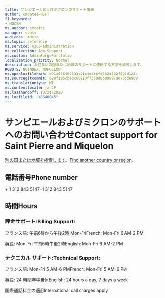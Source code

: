 ```yaml
---
title: サンピエールおよびミクロンのサポート情報
author: cmcatee-MSFT
f1.keywords:
- NOCSH
ms.author: cmcatee
manager: scotv
audience: Admin
ms.topic: reference
ms.service: o365-administration
ms.collection: Adm_Support
ms.custom: AdminSurgePortfolio
localization_priority: Normal
description: お住まいの国または地域のサポートに連絡する方法を説明します。
ROBOTS: NOINDEX, NOFOLLOW
ms.openlocfilehash: d91c656459133e21b4e2c6fd032d582f520d1254
ms.sourcegitcommit: 628f195cbe3c00910f7350d8b09997a675dde989
ms.translationtype: MT
ms.contentlocale: ja-JP
ms.lasthandoff: 10/21/2020
ms.locfileid: "48640045"
---
```

# <a name="contact-support-for-saint-pierre-and-miquelon"></a><span data-ttu-id="f0f75-103">サンピエールおよびミクロンのサポートへのお問い合わせ</span><span class="sxs-lookup"><span data-stu-id="f0f75-103">Contact support for Saint Pierre and Miquelon</span></span>

<span data-ttu-id="f0f75-104">[別の国または地域を検索します](../contact-support-for-business-products.md)。</span><span class="sxs-lookup"><span data-stu-id="f0f75-104">[Find another country or region](../contact-support-for-business-products.md).</span></span>

## <a name="phone-number"></a><span data-ttu-id="f0f75-105">電話番号</span><span class="sxs-lookup"><span data-stu-id="f0f75-105">Phone number</span></span>
<span data-ttu-id="f0f75-106">+ 1 312 843 5147</span><span class="sxs-lookup"><span data-stu-id="f0f75-106">+1 312 843 5147</span></span>

## <a name="hours"></a><span data-ttu-id="f0f75-107">時間</span><span class="sxs-lookup"><span data-stu-id="f0f75-107">Hours</span></span>
### <a name="billing-support"></a><span data-ttu-id="f0f75-108">課金サポート:</span><span class="sxs-lookup"><span data-stu-id="f0f75-108">Billing Support:</span></span>

<span data-ttu-id="f0f75-109">フランス語: 午前6時から午後2時 Mon-Fri</span><span class="sxs-lookup"><span data-stu-id="f0f75-109">French: Mon-Fri 6 AM-2 PM</span></span>

<span data-ttu-id="f0f75-110">英語: Mon-Fri 午前6時午後2時</span><span class="sxs-lookup"><span data-stu-id="f0f75-110">English: Mon-Fri 6 AM-2 PM</span></span>

### <a name="technical-support"></a><span data-ttu-id="f0f75-111">テクニカル サポート:</span><span class="sxs-lookup"><span data-stu-id="f0f75-111">Technical Support:</span></span>

<span data-ttu-id="f0f75-112">フランス語: Mon-Fri 5 AM-6 PM</span><span class="sxs-lookup"><span data-stu-id="f0f75-112">French: Mon-Fri 5 AM-6 PM</span></span>

<span data-ttu-id="f0f75-113">英語: 24 時間年中無休</span><span class="sxs-lookup"><span data-stu-id="f0f75-113">English: 24 hours a day, 7 days a week</span></span>

<span data-ttu-id="f0f75-114">国際通話料金の適用</span><span class="sxs-lookup"><span data-stu-id="f0f75-114">International call charges apply</span></span>
